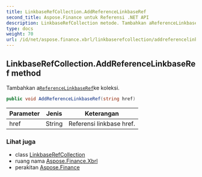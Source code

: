```yaml
---
title: LinkbaseRefCollection.AddReferenceLinkbaseRef
second_title: Aspose.Finance untuk Referensi .NET API
description: LinkbaseRefCollection metode. Tambahkan aReferenceLinkbaseRefke koleksi.
type: docs
weight: 70
url: /id/net/aspose.finance.xbrl/linkbaserefcollection/addreferencelinkbaseref/
---
```

## LinkbaseRefCollection.AddReferenceLinkbaseRef method

Tambahkan a[`ReferenceLinkbaseRef`](../../referencelinkbaseref/)ke koleksi.

```csharp
public void AddReferenceLinkbaseRef(string href)
```

| Parameter | Jenis | Keterangan |
| --- | --- | --- |
| href | String | Referensi linkbase href. |

### Lihat juga

* class [LinkbaseRefCollection](../)
* ruang nama [Aspose.Finance.Xbrl](../../linkbaserefcollection/)
* perakitan [Aspose.Finance](../../../)


